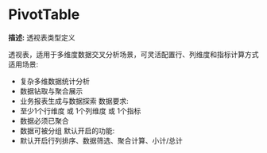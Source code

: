 # PivotTable

**描述:**
透视表类型定义
  
  透视表，适用于多维度数据交叉分析场景，可灵活配置行、列维度和指标计算方式
  适用场景:
  - 复杂多维数据统计分析
  - 数据钻取与聚合展示
  - 业务报表生成与数据探索
  数据要求:
  - 至少1个行维度 或 1个列维度 或 1个指标
  - 数据必须已聚合
  - 数据可被分组
  默认开启的功能:
  - 默认开启行列排序、数据筛选、聚合计算、小计/总计

